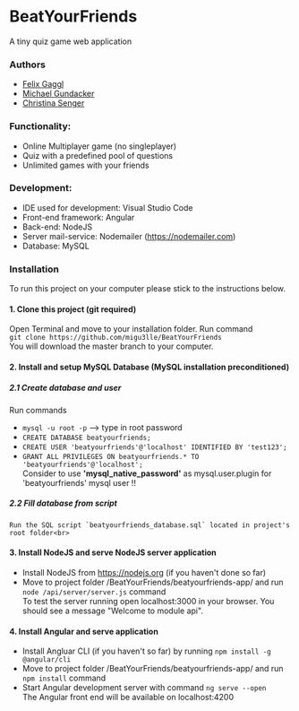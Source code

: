 # BeatYourFriends
A tiny quiz game web application

### Authors
* [Felix Gaggl](https://github.com/felixgaggl)
* [Michael Gundacker](https://github.com/migu3lle/)
* [Christina Senger](https://github.com/ChrissiSenger)

### Functionality:
 * Online Multiplayer game (no singleplayer)
 * Quiz with a predefined pool of questions
 * Unlimited games with your friends
                       
### Development:
 * IDE used for development: Visual Studio Code
 * Front-end framework: Angular
 * Back-end: NodeJS
 * Server mail-service: Nodemailer (https://nodemailer.com)
 * Database: MySQL
 
### Installation
To run this project on your computer please stick to the instructions below.<br>
#### 1. Clone this project (git required)<br>
  Open Terminal and move to your installation folder. Run command <br>
  `git clone https://github.com/migu3lle/BeatYourFriends` <br>
  You will download the master branch to your computer.
#### 2. Install and setup MySQL Database (MySQL installation preconditioned)<br>
  ##### 2.1 Create database and user
  Run commands <br>
  * `mysql -u root -p` --> type in root password <br>
  * `CREATE DATABASE beatyourfriends;` <br>
  * `CREATE USER 'beatyourfriends'@'localhost' IDENTIFIED BY 'test123';`<br>
  * `GRANT ALL PRIVILEGES ON beatyourfriends.* TO 'beatyourfriends'@'localhost';`<br>
  Consider to use **'mysql_native_password'** as mysql.user.plugin for 'beatyourfriends' mysql user !! <br>
  ##### 2.2 Fill database from script<br>
    Run the SQL script `beatyourfriends_database.sql` located in project's root folder<br>
#### 3. Install NodeJS and serve NodeJS server application<br>
  * Install NodeJS from https://nodejs.org (if you haven't done so far)<br>
  * Move to project folder /BeatYourFriends/beatyourfriends-app/ and run `node /api/server/server.js` command<br>
  To test the server running open localhost:3000 in your browser. You should see a message "Welcome to module api".<br>
#### 4. Install Angular and serve application<br>
  * Install Angluar CLI (if you haven't so far) by running `npm install -g @angular/cli`<br>
  * Move to project folder /BeatYourFriends/beatyourfriends-app/ and run `npm install` command<br>
  * Start Angular development server with command `ng serve --open`<br>
  The Angular front end will be available on localhost:4200<br>
  



